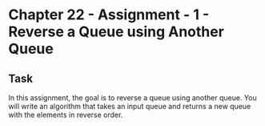 # Chapter 22 - Assignment - 1 - Reverse a Queue using Another Queue

## Task

In this assignment, the goal is to reverse a queue using another queue. You will write an algorithm that takes an input queue and returns a new queue with the elements in reverse order.